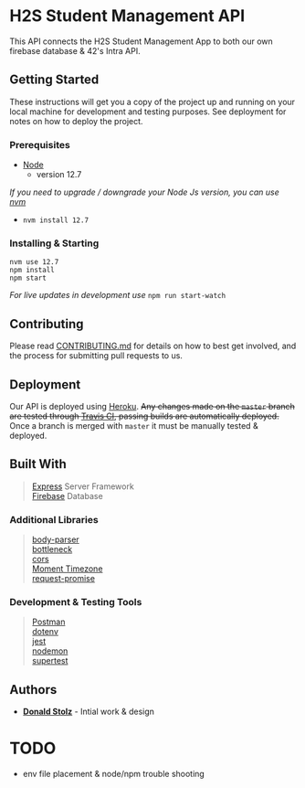 # H2S Student Management API

This API connects the H2S Student Management App to both our own firebase database & 42's Intra API.

## Getting Started

These instructions will get you a copy of the project up and running on your local machine for development and testing purposes. See deployment for notes on how to deploy the project.

### Prerequisites

- [Node](https://nodejs.org/en/)
  - version 12.7

_If you need to upgrade / downgrade your Node Js version, you can use [nvm](https://github.com/creationix/nvm)_
  - `nvm install 12.7`
### Installing & Starting

```
nvm use 12.7
npm install
npm start
```

_For live updates in development use_ `npm run start-watch`

## Contributing

Please read [CONTRIBUTING.md](https://github.com/donald-stolz/H2S-frontend/blob/master/.github/CONTRIBUTING.md) for details on how to best get involved, and the process for submitting pull requests to us.

## Deployment

Our API is deployed using [Heroku](https://heroku.com/). ~~Any changes made on the `master` branch are tested through [Travis CI](https://travis-ci.org/), passing builds are automatically deployed.~~ Once a branch is merged with `master` it must be manually tested & deployed.
## Built With

> [Express](https://expressjs.com/) Server Framework  
> [Firebase](https://firebase.google.com/) Database

### Additional Libraries

> [body-parser](https://github.com/expressjs/body-parser)  
> [bottleneck](https://github.com/SGrondin/bottleneck)  
> [cors](https://github.com/expressjs/cors)  
> [Moment Timezone](http://momentjs.com/timezone/)  
> [request-promise](https://github.com/request/request-promise)

### Development & Testing Tools

> [Postman](https://www.getpostman.com/)  
> [dotenv](https://github.com/motdotla/dotenv)  
> [jest](https://github.com/facebook/jest)  
> [nodemon](https://github.com/remy/nodemon)  
> [supertest](https://github.com/visionmedia/supertest)

## Authors

- **[Donald Stolz](https://donstolz.tech/)** - Intial work & design

# TODO
 - env file placement & node/npm trouble shooting
